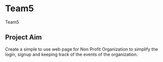 # Team5
Team5

Project Aim
-----------
Create a simple to use web page for Non Profit Organization to simplify the login, signup and keeping track of the events 
of the organization.
